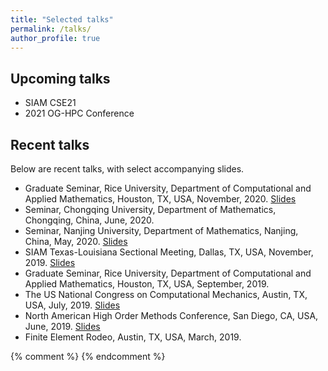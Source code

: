 ```yaml
---
title: "Selected talks"
permalink: /talks/
author_profile: true
---
```


## Upcoming talks

* SIAM CSE21
* 2021 OG-HPC Conference

## Recent talks

Below are recent talks, with select accompanying slides.
* Graduate Seminar, Rice University, Department of Computational and Applied Mathematics, Houston, TX, USA, November, 2020. [Slides](../files/rice_seminar.pdf)
* Seminar, Chongqing University, Department of Mathematics, Chongqing, China, June, 2020.
* Seminar, Nanjing University, Department of Mathematics, Nanjing, China, May, 2020. [Slides](../files/NJU.pdf)
* SIAM Texas-Louisiana Sectional Meeting, Dallas, TX, USA, November, 2019. [Slides](../files/LA-TX_smu.pdf)
* Graduate Seminar, Rice University, Department of Computational and Applied Mathematics, Houston, TX, USA, September, 2019.
* The US National Congress on Computational Mechanics, Austin, TX, USA, July, 2019. [Slides](../files/USNCCM15.pdf)
* North American High Order Methods Conference, San Diego, CA, USA, June, 2019. [Slides](../files/NAHOMCON19.pdf)
* Finite Element Rodeo, Austin, TX, USA, March, 2019.

{% comment %} 
{% endcomment %}